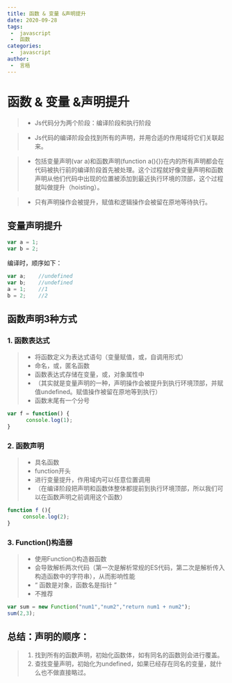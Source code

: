 ```yaml
---
title: 函数 & 变量 &声明提升
date: 2020-09-28
tags:
 -  javascript
 -  函数
categories:
 -  javascript
author:
 -  言梧
---
```

# 函数 & 变量 &声明提升

> - Js代码分为两个阶段：编译阶段和执行阶段

> - Js代码的编译阶段会找到所有的声明，并用合适的作用域将它们关联起来。

> - 包括变量声明(var a)和函数声明(function a(){})在内的所有声明都会在代码被执行前的编译阶段首先被处理。这个过程就好像变量声明和函数声明从他们代码中出现的位置被添加到最近执行环境的顶部，这个过程就叫做提升（hoisting）。

> - 只有声明操作会被提升，赋值和逻辑操作会被留在原地等待执行。

## 变量声明提升
```js
var a = 1;
var b = 2;
```
编译时，顺序如下：
```js
var a;    //undefined
var b;    //undefined
a = 1;    //1
b = 2;    //2
```

## 函数声明3种方式
### 1. 函数表达式
> - 将函数定义为表达式语句（变量赋值，或，自调用形式）
> - 命名，或，匿名函数
> - 函数表达式存储在变量，或，对象属性中
> - （其实就是变量声明的一种，声明操作会被提升到执行环境顶部，并赋值undefined。赋值操作被留在原地等到执行）
> - 函数末尾有一个分号

```js
var f = function() {
      console.log(1);  
}
```

### 2. 函数声明
> - 具名函数
> - function开头
> - 进行变量提升，作用域内可以任意位置调用
> - （在编译阶段把声明和函数体整体都提前到执行环境顶部，所以我们可以在函数声明之前调用这个函数）

```js
function f (){
     console.log(2);
}
```

### 3. Function()构造器
> - 使用Function()构造器函数
> - 会导致解析两次代码（第一次是解析常规的ES代码，第二次是解析传入构造函数中的字符串），从而影响性能
> - “ 函数是对象，函数名是指针 ”
> - 不推荐

```js
var sum = new Function("num1","num2","return num1 + num2");   
sum(2,3);
```
## 总结：声明的顺序：

> 1. 找到所有的函数声明，初始化函数体，如有同名的函数则会进行覆盖。
> 2. 查找变量声明，初始化为undefined，如果已经存在同名的变量，就什么也不做直接略过。